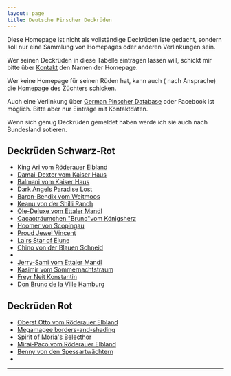 ```yaml
---
layout: page
title: Deutsche Pinscher Deckrüden
---
```


Diese Homepage ist nicht als vollständige Deckrüdenliste gedacht, sondern soll nur eine Sammlung von Homepages oder anderen Verlinkungen sein.

Wer seinen Deckrüden in diese Tabelle eintragen lassen will, schickt mir bitte über [Kontakt](mailto:deutschepinscherdeckrueden@gmail.com) den Namen der Homepage. 

Wer keine Homepage für seinen Rüden hat, kann auch ( nach Ansprache) die Homepage des Züchters schicken.

Auch eine Verlinkung über [German Pinscher Database](https://pedigreedatabaseonline.com/germanpinscher/de/) oder Facebook ist möglich. Bitte aber nur Einträge mit Kontaktdaten.

Wenn sich genug Deckrüden gemeldet haben werde ich sie auch nach Bundesland sotieren.


## Deckrüden Schwarz-Rot

- [King Ari vom Röderauer Elbland](https://www.deutscher-pinscher-king-ari.de/oberst-otto/)
- [Damai-Dexter vom Kaiser Haus](https://www.damai-dexter-vom-kaiser-haus.de)
- [Balmani vom Kaiser Haus](https://www.topdogs.pro/zucht/deckr%C3%BCden/balmani-v-kaiser-haus/)
- [Dark Angels Paradise Lost](https://www.facebook.com/DeckruedeDeutscherPinscher)
- [Baron-Bendix vom Weitmoos](https://www.baron-bendix.de)
- [Keanu von der Shilli Ranch](https://keanuvonderschilliranch.jimdofree.com/)
- [Ole-Deluxe vom Ettaler Mandl](http://www.ole-deluxe.de/)
- [Cacaoträumchen "Bruno"vom Königsherz](https://deutscher-pinscher-koenigsherz.jimdofree.com/)
- [Hoomer von Scopingau](https://deutscher-pinscher-hoomer-von-scopingau.jimdosite.com/)
- [Proud Jewel Vincent](https://jesko-dp.de)
- [La'rs Star of Elune](http://deutscher-pinscher.pl)
- [Chino von der Blauen Schneid](https://chino-von-der-blauen-schneid.jimdosite.com/)
- 
- [Jerry-Sami vom Ettaler Mandl](https://jerrysamivomettalermandl.jimdofree.com/)
- [Kasimir vom Sommernachtstraum](https://pinscher-vom-stiepelsberg.de/hunde/kasimir/)
- [Freyr Neit Konstantin](http://www.haller-barnabas.de/)
- [Don Bruno de la Ville Hamburg](http://www.pinscher-hamburg.de/zuchtrüden/don-bruno/)








## Deckrüden Rot

- [Oberst Otto vom Röderauer Elbland](https://www.deutscher-pinscher-king-ari.de/oberst-otto/)
- [Megamagee borders-and-shading](https://www.baeretriewers-pinscher.de)
- [Spirit of Moria's Belecthor](https://www.baeretriewers-pinscher.de)
- [Mirai-Paco vom Röderauer Elbland](https://deutscherpinscher.wixsite.com/zuchtruede)
- [Benny von den Spessartwächtern](https://bennyvondenspessartwaechtern.jimdofree.com/)
- 

---
